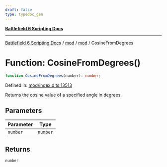 ```yaml
---
draft: false
type: typedoc_gen
---
```


[**Battlefield 6 Scripting Docs**](../../../_index.md)

***

[Battlefield 6 Scripting Docs](../../../_index.md) / [mod](../../_index.md) / [mod](../_index.md) / CosineFromDegrees

# Function: CosineFromDegrees()

```ts
function CosineFromDegrees(number): number;
```

Defined in: [mod/index.d.ts:13513](https://github.com/battlefield-portal-community/portal-docs/blob/6d87e21c5922a3efb03c634dbe98e5fe6e797672/generators/santiago/mod/index.d.ts#L13513)

Returns the cosine value of a specified angle in degrees.

## Parameters

| Parameter | Type |
| ------ | ------ |
| `number` | `number` |

## Returns

`number`
